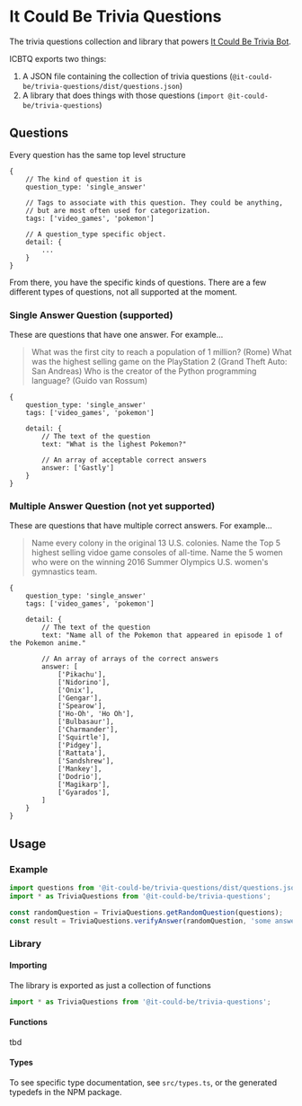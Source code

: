 # It Could Be Trivia Questions

The trivia questions collection and library that powers [It Could Be Trivia Bot](github.com/wwselleck/it-could-be-trivia-bot).

ICBTQ exports two things:

1. A JSON file containing the collection of trivia questions (`@it-could-be/trivia-questions/dist/questions.json`)
2. A library that does things with those questions (`import @it-could-be/trivia-questions`)


## Questions
Every question has the same top level structure

```json5
{
    // The kind of question it is
    question_type: 'single_answer'

    // Tags to associate with this question. They could be anything,
    // but are most often used for categorization.
    tags: ['video_games', 'pokemon']

    // A question_type specific object.
    detail: {
        ...
    }
}
```

From there, you have the specific kinds of questions. There are a few different types of questions, not all supported at the moment.

### Single Answer Question (supported)
These are questions that have one answer. For example...

> What was the first city to reach a population of 1 million? (Rome)
> What was the highest selling game on the PlayStation 2 (Grand Theft Auto: San Andreas)
> Who is the creator of the Python programming language? (Guido van Rossum)

```json5
{
    question_type: 'single_answer'
    tags: ['video_games', 'pokemon']

    detail: {
        // The text of the question
        text: "What is the lighest Pokemon?"

        // An array of acceptable correct answers
        answer: ['Gastly']
    }
}
```

### Multiple Answer Question (not yet supported)
These are questions that have multiple correct answers. For example...

> Name every colony in the original 13 U.S. colonies.
> Name the Top 5 highest selling vidoe game consoles of all-time.
> Name the 5 women who were on the winning 2016 Summer Olympics U.S. women's gymnastics team.

```json5
{
    question_type: 'single_answer'
    tags: ['video_games', 'pokemon']

    detail: {
        // The text of the question
        text: "Name all of the Pokemon that appeared in episode 1 of the Pokemon anime."

        // An array of arrays of the correct answers
        answer: [
            ['Pikachu'],
            ['Nidorino'],
            ['Onix'],
            ['Gengar'],
            ['Spearow'],
            ['Ho-Oh', 'Ho Oh'],
            ['Bulbasaur'],
            ['Charmander'],
            ['Squirtle'],
            ['Pidgey'],
            ['Rattata'],
            ['Sandshrew'],
            ['Mankey'],
            ['Dodrio'],
            ['Magikarp'],
            ['Gyarados'],
        ]
    }
}
```

## Usage

### Example
```typescript
import questions from '@it-could-be/trivia-questions/dist/questions.json';
import * as TriviaQuestions from '@it-could-be/trivia-questions';

const randomQuestion = TriviaQuestions.getRandomQuestion(questions);
const result = TriviaQuestions.verifyAnswer(randomQuestion, 'some answer')
```

### Library
#### Importing
The library is exported as just a collection of functions

```typescript
import * as TriviaQuestions from '@it-could-be/trivia-questions';
```

#### Functions
tbd

#### Types
To see specific type documentation, see `src/types.ts`, or the generated typedefs in the NPM package.


